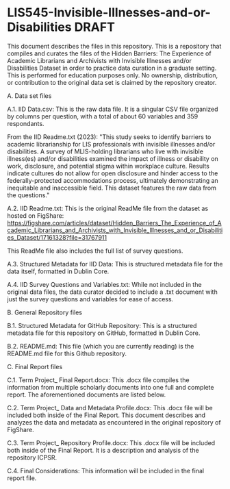 # LIS545-Invisible-Illnesses-and-or-Disabilities DRAFT 

This document describes the files in this repository. This is a repository that compiles and curates the files of the Hidden Barriers: The Experience of Academic Librarians and Archivists with Invisible Illnesses and/or Disabilities Dataset in order to practice data curation in a graduate setting. This is performed for education purposes only. No ownership, distribution, or contribution to the original data set is claimed by the repository creator.

A. Data set files

A.1. IID Data.csv: This is the raw data file. It is a singular CSV file organized by columns per question, with a total of about 60 variables and 359 respondants. 

From the IID Readme.txt (2023): "This study seeks to identify barriers to academic librarianship for LIS professionals with invisible illnesses and/or disabilities. A survey of MLIS-holding librarians who live with invisible illness(es) and/or disabilities examined the impact of illness or disability on work, disclosure, and potential stigma within workplace culture. Results indicate cultures do not allow for open disclosure and hinder access to the federally-protected accommodations process, ultimately demonstrating an inequitable and inaccessible field. This dataset features the raw data from the questions."

A.2. IID Readme.txt: This is the original ReadMe file from the dataset as hosted on FigShare: https://figshare.com/articles/dataset/Hidden_Barriers_The_Experience_of_Academic_Librarians_and_Archivists_with_Invisible_Illnesses_and_or_Disabilities_Dataset/17161328?file=31767911 

This ReadMe file also includes the full list of survey questions. 

A.3. Structured Metadata for IID Data: This is structured metadata file for the data itself, formatted in Dublin Core. 

A.4. IID Survey Questions and Variables.txt: While not included in the original data files, the data curator decided to include a .txt document with just the survey questions and variables for ease of access. 

B. General Repository files

B.1. Structured Metadata for GitHub Repository: This is a structured metadata file for this repository on GitHub, formatted in Dublin Core. 

B.2. README.md: This file (which you are currently reading) is the README.md file for this Github repository. 

C. Final Report files

C.1. Term Project_ Final Report.docx: This .docx file compiles the information from multiple scholarly documents into one full and complete report. The aforementioned documents are listed below. 

C.2. Term Project_ Data and Metadata Profile.docx: This .docx file will be included both inside of the Final Report. This document describes and analyzes the data and metadata as encountered in the original repository of FigShare. 

C.3. Term Project_ Repository Profile.docx: This .docx file will be included both inside of the Final Report. It is a description and analysis of the repository ICPSR. 

C.4. Final Considerations: This information will be included in the final report file. 
